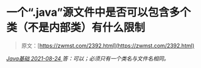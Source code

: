 <!--yml
category: 未分类
date: 0001-01-01 00:00:00
--->

# 一个“.java”源文件中是否可以包含多个类（不是内部类）有什么限制

> 原文：[https://zwmst.com/2392.html](https://zwmst.com/2392.html)

   [ *Java基础* ](https://zwmst.com/java%e5%9f%ba%e7%a1%80)*[ <time datetime="2021-08-24T08:29:42+08:00"> 2021-08-24 </time> ](https://zwmst.com/2392.html)  答：可以；必须只有一个类名与文件名相同。*